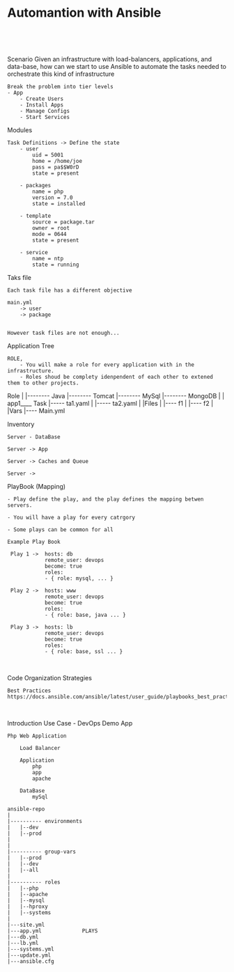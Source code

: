 <h1>
    Automantion with Ansible
</h1><br>
<p>
    

</p><br>
<p>
    Scenario
    Given an infrastructure with load-balancers,  applications, and data-base, how can we start to use Ansible to automate the tasks needed to orchestrate this kind of infrastructure
    
    Break the problem into tier levels
    - App
        - Create Users
        - Install Apps
        - Manage Configs
        - Start Services
    
Modules
    
    Task Definitions -> Define the state
        - user
            uid = 5001
            home = /home/joe
            pass = pa$$W0rD
            state = present
        
        - packages
            name = php
            version = 7.0
            state = installed
        
        - template
            source = package.tar
            owner = root
            mode = 0644
            state = present
        
        - service
            name = ntp
            state = running
            
Taks file
    
    Each task file has a different objective
    
    main.yml
        -> user
        -> package
        
        
    However task files are not enough...
    
Application Tree

    ROLE, 
        - You will make a role for every application with in the infrastructure. 
        - Roles shoud be complety idenpendent of each other to extened them to other projects.
   
   Role
   |
   |-------- Java
   |-------- Tomcat
   |-------- MySql
   |-------- MongoDB
   |
   | app1____ Task
                |----- ta1.yaml
            |   |----- ta2.yaml
            |
            |Files
            |   |---- f1
            |   |---- f2
            |
            |Vars
                |---- Main.yml
                
                
Inventory 
    
    Server - DataBase
    
    Server -> App
    
    Server -> Caches and Queue
    
    Server -> 
    
PlayBook (Mapping)
    
    - Play define the play, and the play defines the mapping betwen servers. 
    
    - You will have a play for every catrgory 
    
    - Some plays can be common for all 
    
    Example Play Book
    
     Play 1 ->  hosts: db
                remote_user: devops
                become: true
                roles:
                - { role: mysql, ... }
                
     Play 2 ->  hosts: www
                remote_user: devops
                become: true
                roles:
                - { role: base, java ... }
                
     Play 3 ->  hosts: lb
                remote_user: devops
                become: true
                roles:
                - { role: base, ssl ... }
</p><br>
<p>
Code Organization Strategies
    
    Best Practices https://docs.ansible.com/ansible/latest/user_guide/playbooks_best_practices.html
</p><br>
<p>
Introduction Use Case - DevOps Demo App

    Php Web Application
        
        Load Balancer
        
        Application
            php
            app
            apache
        
        DataBase
            mySql
            
    ansible-repo
    |
    |---------- environments
    |   |--dev
    |   |--prod
    | 
    |
    |---------- group-vars
    |   |--prod
    |   |--dev
    |   |--all
    |
    |---------- roles
    |   |--php
    |   |--apache
    |   |--mysql
    |   |--hproxy
    |   |--systems
    |
    |---site.yml
    |---app.yml             PLAYS
    |---db.yml
    |---lb.yml
    |---systems.yml
    |---update.yml
    |---ansible.cfg
</p><br>





